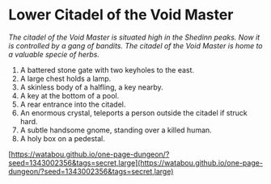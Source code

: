 # Lower Citadel of the Void Master

_The citadel of the Void Master is situated high in the Shedinn peaks. Now it is controlled by a gang of bandits. The citadel of the Void Master is home to a valuable specie of herbs._

1. A battered stone gate with two keyholes to the east.
2. A large chest holds a lamp.
3. A skinless body of a halfling, a key nearby.
4. A key at the bottom of a pool.
5. A rear entrance into the citadel.
6. An enormous crystal, teleports a person outside the citadel if struck hard.
7. A subtle handsome gnome, standing over a killed human.
8. A holy box on a pedestal.

[https://watabou.github.io/one-page-dungeon/?seed=1343002356&tags=secret,large](https://watabou.github.io/one-page-dungeon/?seed=1343002356&tags=secret,large)
